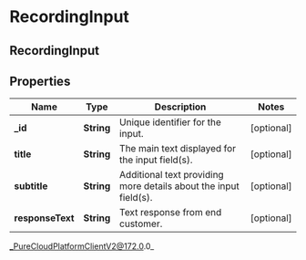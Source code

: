 # RecordingInput

## RecordingInput

## Properties

|Name | Type | Description | Notes|
|------------ | ------------- | ------------- | -------------|
| **_id** | **String** | Unique identifier for the input. | [optional] |
| **title** | **String** | The main text displayed for the input field(s). | [optional] |
| **subtitle** | **String** | Additional text providing more details about the input field(s). | [optional] |
| **responseText** | **String** | Text response from end customer. | [optional] |



_PureCloudPlatformClientV2@172.0.0_
